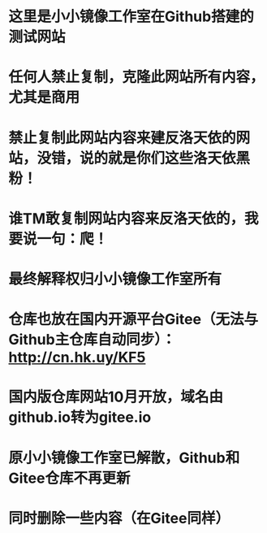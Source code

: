 # 这里是小小镜像工作室在Github搭建的测试网站
# 任何人禁止复制，克隆此网站所有内容，尤其是商用
# 禁止复制此网站内容来建反洛天依的网站，没错，说的就是你们这些洛天依黑粉！
# 谁TM敢复制网站内容来反洛天依的，我要说一句：爬！
# 最终解释权归小小镜像工作室所有
# 仓库也放在国内开源平台Gitee（无法与Github主仓库自动同步）：http://cn.hk.uy/KF5
# 国内版仓库网站10月开放，域名由github.io转为gitee.io
# 原小小镜像工作室已解散，Github和Gitee仓库不再更新
# 同时删除一些内容（在Gitee同样）
